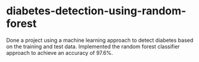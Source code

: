 # diabetes-detection-using-random-forest
Done a project using a machine learning approach to detect diabetes based on
the training and test data. Implemented the random forest classifier approach
to achieve an accuracy of 97.6%.
